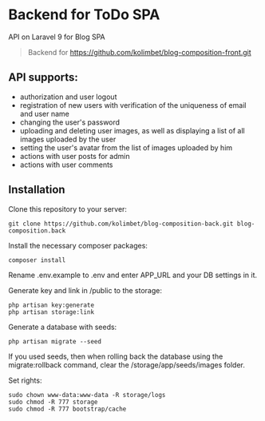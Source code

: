 # Backend for ToDo SPA

API on Laravel 9 for Blog SPA

> Backend for https://github.com/kolimbet/blog-composition-front.git

## API supports:

- authorization and user logout
- registration of new users with verification of the uniqueness of email and user name
- changing the user's password
- uploading and deleting user images, as well as displaying a list of all images uploaded by the user
- setting the user's avatar from the list of images uploaded by him
- actions with user posts for admin
- actions with user comments

## Installation

Clone this repository to your server:

```
git clone https://github.com/kolimbet/blog-composition-back.git blog-composition.back
```

Install the necessary composer packages:

```
composer install
```

Rename .env.example to .env and enter APP_URL and your DB settings in it.

Generate key and link in /public to the storage:

```
php artisan key:generate
php artisan storage:link
```

Generate a database with seeds:

```
php artisan migrate --seed
```

If you used seeds, then when rolling back the database using the migrate:rollback command, clear the /storage/app/seeds/images folder.

Set rights:

```
sudo chown www-data:www-data -R storage/logs
sudo chmod -R 777 storage
sudo chmod -R 777 bootstrap/cache
```

